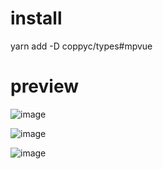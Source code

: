 # install
yarn add -D coppyc/types#mpvue

# preview
![image](https://user-images.githubusercontent.com/25004510/59960233-ffbe3800-94f7-11e9-8194-8dfd2881cc55.png)

![image](https://user-images.githubusercontent.com/25004510/59960243-47dd5a80-94f8-11e9-8a17-794796ccc69f.png)

![image](https://user-images.githubusercontent.com/25004510/59960252-7a875300-94f8-11e9-8650-a0593d7ef9af.png)

